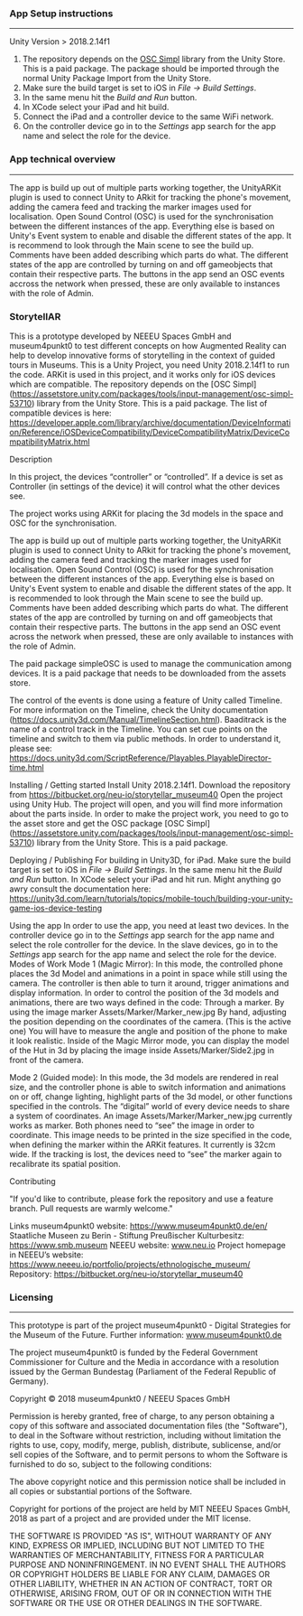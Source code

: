 ### App Setup instructions
-----------------------

Unity Version > 2018.2.14f1

1. The repository depends on the [OSC Simpl](https://assetstore.unity.com/packages/tools/input-management/osc-simpl-53710) library from the Unity Store. This is a paid package. The package should be imported through the normal Unity  Package Import from the Unity Store.
2. Make sure the build target is set to iOS in *File -> Build Settings*.
3. In the same menu hit the *Build and Run* button.
4. In XCode select your iPad and hit build.
5. Connect the iPad and a controller device to the same WiFi network.
6. On the controller device go in to the *Settings* app search for the app name and select the role for the device.

### App technical overview
-----------------------
The app is build up out of multiple parts working together, the UnityARKit plugin is used to connect Unity to ARkit for tracking the phone's movement, adding the camera feed and tracking the marker images used for localisation.
Open Sound Control (OSC) is used for the synchronisation between the different instances of the app. Everything else is based on Unity's Event system to enable and disable the different states of the app. It is recommend to look through the Main scene to see the build up. Comments have been added describing which parts do what.
The different states of the app are controlled by turning on and off gameobjects that contain their respective parts. The buttons in the app send an OSC events accross the network when pressed, these are only available to instances with the role of Admin.



### StorytellAR

This is a prototype developed by NEEEU Spaces GmbH and museum4punkt0 to test different concepts on how Augmented Reality can help to develop innovative forms of storytelling in the context of guided tours in Museums.
This is a Unity Project, you need Unity 2018.2.14f1 to run the code.
ARKit is used in this project, and it works only for iOS devices which are compatible.
The repository depends on the [OSC Simpl] (https://assetstore.unity.com/packages/tools/input-management/osc-simpl-53710) library from the Unity Store. This is a paid package.
The list of compatible devices is here:
https://developer.apple.com/library/archive/documentation/DeviceInformation/Reference/iOSDeviceCompatibility/DeviceCompatibilityMatrix/DeviceCompatibilityMatrix.html

Description

In this project, the devices “controller” or “controlled”. If a device is set as Controller (in settings of the device) it will control what the other devices see.

The project works using ARKit for placing the 3d models in the space and OSC for the synchronisation.

The app is build up out of multiple parts working together, the UnityARKit plugin is used to connect Unity to ARkit for tracking the phone's movement, adding the camera feed and tracking the marker images used for localisation.
Open Sound Control (OSC) is used for the synchronisation between the different instances of the app. Everything else is based on Unity's Event system to enable and disable the different states of the app. It is recommended to look through the Main scene to see the build up. Comments have been added describing which parts do what.
The different states of the app are controlled by turning on and off gameobjects that contain their respective parts. The buttons in the app send an OSC event across the network when pressed, these are only available to instances with the role of Admin.

The paid package simpleOSC is used to manage the communication among devices. It is a paid package that needs to be downloaded from the assets store.

The control of the events is done using a feature of Unity called Timeline. For more information on the Timeline, check the Unity documentation (https://docs.unity3d.com/Manual/TimelineSection.html).
Baaditrack is the name of a control track in the Timeline. You can set cue points on the timeline and switch to them via public methods. In order to understand it, please see: https://docs.unity3d.com/ScriptReference/Playables.PlayableDirector-time.html





Installing / Getting started
Install Unity 2018.2.14f1.
Download the repository from
https://bitbucket.org/neu-io/storytellar_museum40
Open the project using Unity Hub.
The project will open, and you will find more information about the parts inside.
In order to make the project work, you need to go to the asset store and get the OSC package [OSC Simpl] (https://assetstore.unity.com/packages/tools/input-management/osc-simpl-53710) library from the Unity Store. This is a paid package.

Deploying / Publishing
For building in Unity3D, for iPad.
Make sure the build target is set to iOS in *File -> Build Settings*.
In the same menu hit the *Build and Run* button.
In XCode select your iPad and hit run.
Might anything go awry consult the documentation here:
https://unity3d.com/learn/tutorials/topics/mobile-touch/building-your-unity-game-ios-device-testing


Using the app
In order to use the app, you need at least two devices.
In the controller device go in to the *Settings* app search for the app name and select the role controller for the device.
In the slave devices, go in to the *Settings* app search for the app name and select the role for the device.
Modes of Work
Mode 1 (Magic Mirror):
In this mode, the controlled phone places the 3d Model and animations in a point in space while still using the camera.
The controller is then able to turn it around, trigger animations and display information.
In order to control the position of the 3d models and animations, there are two ways defined in the code:
Through a marker. By using the image marker Assets/Marker/Marker_new.jpg
By hand, adjusting the position depending on the coordinates of the camera. (This is the active one) You will have to measure the angle and position of the phone to make it look realistic.
Inside of the Magic Mirror mode, you can display the model of the Hut in 3d by placing the image inside Assets/Marker/Side2.jpg in front of the camera.

Mode 2 (Guided mode):
In this mode, the 3d models are rendered in real size, and the controller phone is able to switch information and animations on or off, change lighting, highlight parts of the 3d model, or other functions specified in the controls.
The “digital” world of every device needs to share a system of coordinates. An image Assets/Marker/Marker_new.jpg currently works as marker. Both phones need to “see” the image in order to coordinate.
This image needs to be printed in the size specified in the code, when defining the marker within the ARKit features. It currently is 32cm wide.
If the tracking is lost, the devices need to “see” the marker again to recalibrate its spatial position.

Contributing

"If you'd like to contribute, please fork the repository and use a feature branch. Pull requests are warmly welcome."

Links
museum4punkt0 website: https://www.museum4punkt0.de/en/
Staatliche Museen zu Berin - Stiftung Preußischer Kulturbesitz: https://www.smb.museum
NEEEU website: www.neu.io
Project homepage in NEEEU’s website: https://www.neeeu.io/portfolio/projects/ethnologische_museum/
Repository: https://bitbucket.org/neu-io/storytellar_museum40

### Licensing
-----------------------

This prototype is part of the project museum4punkt0 - Digital Strategies for the Museum of the Future. Further information: www.museum4punkt0.de

The project museum4punkt0 is funded by the Federal Government Commissioner for Culture and the Media in accordance with a resolution issued by the German Bundestag (Parliament of the Federal Republic of Germany).

Copyright © 2018 museum4punkt0 / NEEEU Spaces GmbH

Permission is hereby granted, free of charge, to any person obtaining a copy
of this software and associated documentation files (the "Software"), to deal
in the Software without restriction, including without limitation the rights
to use, copy, modify, merge, publish, distribute, sublicense, and/or sell
copies of the Software, and to permit persons to whom the Software is
furnished to do so, subject to the following conditions:

The above copyright notice and this permission notice shall be included in all
copies or substantial portions of the Software.

Copyright for portions of the project are held by MIT NEEEU Spaces GmbH, 2018 as part of a project and are provided under the MIT license.

THE SOFTWARE IS PROVIDED "AS IS", WITHOUT WARRANTY OF ANY KIND, EXPRESS OR
IMPLIED, INCLUDING BUT NOT LIMITED TO THE WARRANTIES OF MERCHANTABILITY,
FITNESS FOR A PARTICULAR PURPOSE AND NONINFRINGEMENT. IN NO EVENT SHALL THE
AUTHORS OR COPYRIGHT HOLDERS BE LIABLE FOR ANY CLAIM, DAMAGES OR OTHER
LIABILITY, WHETHER IN AN ACTION OF CONTRACT, TORT OR OTHERWISE, ARISING FROM,
OUT OF OR IN CONNECTION WITH THE SOFTWARE OR THE USE OR OTHER DEALINGS IN THE
SOFTWARE.

